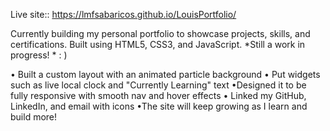 Live site:: https://lmfsabaricos.github.io/LouisPortfolio/

Currently building my personal portfolio to showcase projects, skills, and certifications. Built using HTML5, CSS3, and JavaScript. *Still a work in progress! * : )

• Built a custom layout with an animated particle background
• Put widgets such as live local clock and "Currently Learning" text
•Designed it to be fully responsive with smooth nav and hover effects
• Linked my GitHub, LinkedIn, and email with icons
•The site will keep growing as I learn and build more!
